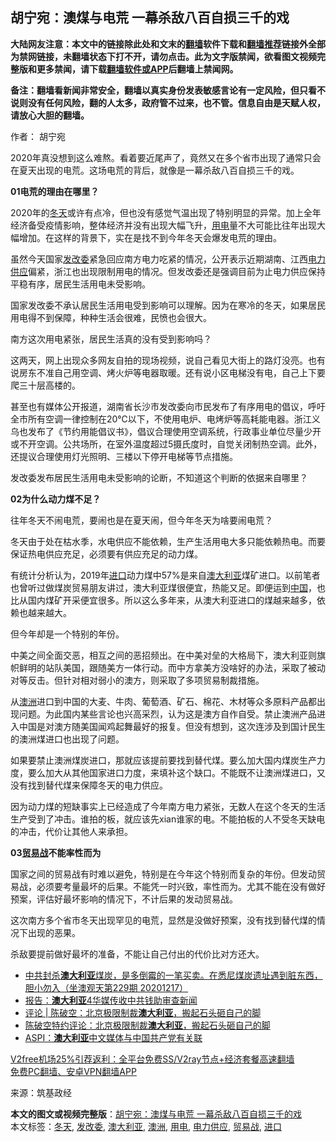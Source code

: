  <h2>胡宁宛：澳煤与电荒 一幕杀敌八百自损三千的戏</h2> <p class="notice"><b>大陆网友注意：本文中的链接除此处和文末的<a href="https://github.com/bannedbook/fanqiang" >翻墙</a>软件下载和<a href="https://github.com/killgcd/justmysocks/blob/master/README.md">翻墙推荐</a>链接外全部为禁网链接，未翻墙状态下打不开，请勿点击。此为文字版禁闻，欲看图文视频完整版和更多禁闻，请下载<a href="https://github.com/bannedbook/fanqiang">翻墙软件或APP</a>后翻墙上禁闻网。</p><p>备注：翻墙看新闻非常安全，翻墙以真实身份发表敏感言论有一定风险，但只看不说则没有任何风险，翻的人太多，政府管不过来，也不管。信息自由是天赋人权，请放心大胆的翻墙。</b></p>  <div class="entry"> <p>作者： 胡宁宛</p> <p>2020年真没想到这么难熬。看着要近尾声了，竟然又在多个省市出现了通常只会在夏天出现的电荒。这场电荒的背后，就像是一幕杀敌八百自损三千的戏。</p> <p><strong>01</strong><strong>电荒的理由在哪里？</strong></p> <p>2020年的<a href="https://www.bannedbook.org/bnews/tag/%E5%86%AC%E5%A4%A9/" class="st_tag internal_tag" rel="tag" title="标签 冬天 下的日志">冬天</a>或许有点冷，但也没有感觉气温出现了特别明显的异常。加上全年经济备受疫情影响，整体经济并没有出现大幅飞升，<a href="https://www.bannedbook.org/bnews/tag/%E7%94%A8%E7%94%B5/" class="st_tag internal_tag" rel="tag" title="标签 用电 下的日志">用电</a>量不大可能比往年出现大幅增加。在这样的背景下，实在是找不到今年冬天会爆发电荒的理由。</p> <p>虽然今天国家<a href="https://www.bannedbook.org/bnews/tag/%e5%8f%91%e6%94%b9%e5%a7%94/" class="st_tag internal_tag" rel="tag" title="标签 发改委 下的日志">发改委</a>紧急回应南方电力吃紧的情况，公开表示近期湖南、江西<a href="https://www.bannedbook.org/bnews/tag/%E7%94%B5%E5%8A%9B%E4%BE%9B%E5%BA%94/" class="st_tag internal_tag" rel="tag" title="标签 电力供应 下的日志">电力供应</a>偏紧，浙江也出现限制用电的情况。但发改委还是强调目前为止电力供应保持平稳有序，居民生活用电未受影响。</p> <p>国家发改委不承认居民生活用电受到影响可以理解。因为在寒冷的冬天，如果居民用电得不到保障，种种生活会很难，民愤也会很大。</p>  <p>南方这次用电紧张，居民生活真的没有受到影响吗？</p> <p>这两天，网上出现众多网友自拍的现场视频，说自己看见大街上的路灯没亮。也有说房东不准自己用空调、烤火炉等电器取暖。还有说小区电梯没有电，自己上下要爬三十层高楼的。</p> <p>甚至也有媒体公开报道，湖南省长沙市发改委向市民发布了有序用电的倡议，呼吁全市所有空调一律控制在20℃以下，不使用电炉、电烤炉等高耗能电器。浙江义乌也发布了《节约用能倡议书》，倡议合理使用空调系统，行政事业单位尽量少开或不开空调。公共场所，在室外温度超过5摄氏度时，自觉关闭制热空调。此外，还提议合理使用灯光照明、三楼以下停开电梯等节点措施。</p> <p>发改委发布居民生活用电未受影响的论断，不知道这个判断的依据来自哪里？</p> <p><strong>02</strong><strong>为什么动力煤不足？</strong></p> <p>往年冬天不闹电荒，要闹也是在夏天闹，但今年冬天为啥要闹电荒？</p>  <p>冬天由于处在枯水季，水电供应不能依赖，生产生活用电大多只能依赖热电。而要保证热电供应充足，必须要有供应充足的动力煤。</p> <p>有统计分析认为，2019年<a href="https://www.bannedbook.org/bnews/tag/%E8%BF%9B%E5%8F%A3/" class="st_tag internal_tag" rel="tag" title="标签 进口 下的日志">进口</a>动力煤中57%是来自<a href="https://www.bannedbook.org/bnews/tag/%e6%be%b3%e5%a4%a7%e5%88%a9%e4%ba%9a/" class="st_tag internal_tag" rel="tag" title="标签 澳大利亚 下的日志">澳大利亚</a>煤矿进口。以前笔者也曾听过做煤炭贸易朋友讲过，澳大利亚煤很便宜，热能又足。即便运到<span class='wp_keywordlink_affiliate'><a href="https://www.bannedbook.org/" title="中国" target="_blank">中国</a></span>，也比从国内煤矿开采便宜很多。所以这么多年来，从澳大利亚进口的煤越来越多，依赖也越来越大。</p> <p>但今年却是一个特别的年份。</p> <p>中美之间全面交恶，相互之间的恶招频出。在中美对垒的大格局下，澳大利亚则旗帜鲜明的站队美国，跟随美方一体行动。而中方拿美方没啥好的办法，采取了被动对等反击。但针对相对弱小的澳方，则采取了多项贸易制裁措施。</p> <p>从<a href="https://www.bannedbook.org/bnews/tag/%e6%be%b3%e6%b4%b2/" class="st_tag internal_tag" rel="tag" title="标签 澳洲 下的日志">澳洲</a>进口到中国的大麦、牛肉、葡萄酒、矿石、棉花、木材等众多原料产品都出现问题。为此国内某些言论也兴高采烈，认为这是澳方自作自受。禁止澳洲产品进入中国是对澳方随美国闻鸡起舞最好的报复。但没有想到，这次连涉及到国计民生的澳洲煤进口也出现了问题。</p> <p>如果要禁止澳洲煤炭进口，那就应该提前要找到替代煤。要么加大国内煤炭生产力度，要么加大从其他国家进口力度，来填补这个缺口。不能既不让澳洲煤进口，又没有找到替代煤来保障冬天的电力供应。</p>  <p>因为动力煤的短缺事实上已经造成了今年南方电力紧张，无数人在这个冬天的生活生产受到了冲击。谁拍的板，就应该先xian谁家的电。不能拍板的人不受冬天缺电的冲击，代价让其他人来承担。</p> <p><strong>03</strong><strong><a href="https://www.bannedbook.org/bnews/tag/%e8%b4%b8%e6%98%93%e6%88%98/" class="st_tag internal_tag" rel="tag" title="标签 贸易战 下的日志">贸易战</a>不能率性而为</strong></p> <p>国家之间的贸易战有时难以避免，特别是在今年这个特别而复杂的年份。但发动贸易战，必须要考量最坏的后果。不能凭一时兴致，率性而为。尤其不能在没有做好预案，评估好最坏影响的情况下，不计后果的发动贸易战。</p> <p>这次南方多个省市冬天出现罕见的电荒，显然是没做好预案，没有找到替代煤的情况下出现的恶果。</p> <p>杀敌要提前做好最坏的准备，不能让自己付出的代价比对方还大。</p> <ul class='op-related-articles' title='相关阅读'> <li><a href='https://www.bannedbook.org/bnews/bannedvideo/20201216/1450473.html' target='_blank'>中共封杀<b>澳大利亚</b>煤炭，是多倒霉的一笔买卖。在悉尼煤炭遗址遇到脏东西，胆小勿入（坐澳观天第229期 20201217）</a></li> <li><a href='https://www.bannedbook.org/bnews/headline/20201218/1450432.html' target='_blank'>报告：<b>澳大利亚</b>4华媒传收中共钱助审查新闻</a></li> <li><a href='https://www.bannedbook.org/bnews/comments/20201218/1450042.html' target='_blank'>评论 | 陈破空：北京极限制裁<b>澳大利亚</b>，搬起石头砸自己的脚</a></li> <li><a href='https://www.bannedbook.org/bnews/taiwannews/20201218/1449929.html' target='_blank'>陈破空特约评论：北京极限制裁<b>澳大利亚</b>，搬起石头砸自己的脚</a></li> <li><a href='https://www.bannedbook.org/bnews/baitai/20201217/1449626.html' target='_blank'>ASPI：<b>澳大利亚</b>中文媒体与中国共产党有关联</a></li> </ul> <p class="texttj"> <a href="https://www.bannedbook.org/forum23/topic22702.html" target="_blank">V2free机场25%引荐返利：全平台免费SS/V2ray节点+经济套餐高速翻墙</a><br/> <a href="https://github.com/bannedbook/fanqiang/wiki/%E7%A6%81%E9%97%BB%E7%BD%91%E5%AE%89%E5%8D%93%E7%BF%BB%E5%A2%99%E6%96%B0%E9%97%BBAPP" target="_blank">免费PC翻墙、安卓VPN翻墙APP</a></p><p> 来源：筑基政经 </p> <a name='sharetosocial'></a>       <div><b>本文的图文或视频完整版</b>：<a href='https://www.bannedbook.org/bnews/comments/20201219/1450726.html'>胡宁宛：澳煤与电荒 一幕杀敌八百自损三千的戏</a></div>  </div><!--END ENTRY--> <div class="postfooter"> <div>本文标签：<a href="https://www.bannedbook.org/bnews/tag/%E5%86%AC%E5%A4%A9/" rel="tag">冬天</a>, <a href="https://www.bannedbook.org/bnews/tag/%e5%8f%91%e6%94%b9%e5%a7%94/" rel="tag">发改委</a>, <a href="https://www.bannedbook.org/bnews/tag/%e6%be%b3%e5%a4%a7%e5%88%a9%e4%ba%9a/" rel="tag">澳大利亚</a>, <a href="https://www.bannedbook.org/bnews/tag/%e6%be%b3%e6%b4%b2/" rel="tag">澳洲</a>, <a href="https://www.bannedbook.org/bnews/tag/%E7%94%A8%E7%94%B5/" rel="tag">用电</a>, <a href="https://www.bannedbook.org/bnews/tag/%E7%94%B5%E5%8A%9B%E4%BE%9B%E5%BA%94/" rel="tag">电力供应</a>, <a href="https://www.bannedbook.org/bnews/tag/%e8%b4%b8%e6%98%93%e6%88%98/" rel="tag">贸易战</a>, <a href="https://www.bannedbook.org/bnews/tag/%E8%BF%9B%E5%8F%A3/" rel="tag">进口</a></div>  </div><!--END POSTFOOTER--> 